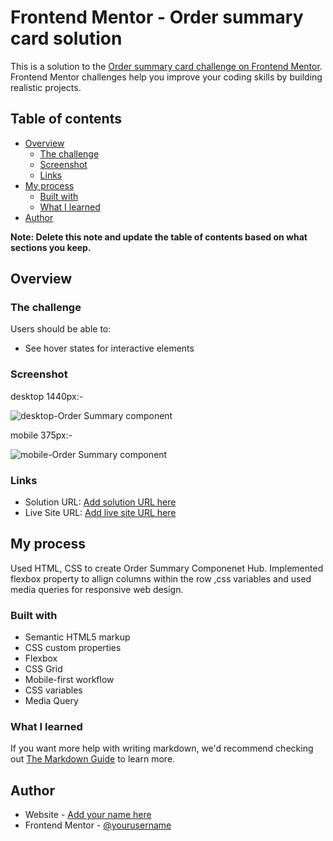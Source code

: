 # Frontend Mentor - Order summary card solution

This is a solution to the [Order summary card challenge on Frontend Mentor](https://www.frontendmentor.io/challenges/order-summary-component-QlPmajDUj). Frontend Mentor challenges help you improve your coding skills by building realistic projects. 

## Table of contents

- [Overview](#overview)
  - [The challenge](#the-challenge)
  - [Screenshot](#screenshot)
  - [Links](#links)
- [My process](#my-process)
  - [Built with](#built-with)
  - [What I learned](#what-i-learned)
- [Author](#author)

**Note: Delete this note and update the table of contents based on what sections you keep.**

## Overview

### The challenge

Users should be able to:

- See hover states for interactive elements

### Screenshot

desktop 1440px:-

![desktop-Order Summary component](https://github.com/kudos2Shef/Order-Summary-Component-Hub/assets/16985060/2f31959b-3b48-4578-af15-44bfaa2fde5a)

mobile 375px:-

![mobile-Order Summary component](https://github.com/kudos2Shef/Order-Summary-Component-Hub/assets/16985060/1d659252-03de-48b5-aa9e-217e2813c5c1)

### Links

- Solution URL: [Add solution URL here](https://your-solution-url.com)
- Live Site URL: [Add live site URL here](https://your-live-site-url.com)

## My process
Used HTML, CSS to create Order Summary Componenet Hub. Implemented flexbox property to allign  columns within the row ,css variables and used media queries for responsive web design.

### Built with

- Semantic HTML5 markup
- CSS custom properties
- Flexbox
- CSS Grid
- Mobile-first workflow
- CSS variables
- Media Query


### What I learned


If you want more help with writing markdown, we'd recommend checking out [The Markdown Guide](https://www.markdownguide.org/) to learn more.

## Author

- Website - [Add your name here](https://www.your-site.com)
- Frontend Mentor - [@yourusername](https://www.frontendmentor.io/profile/yourusername)



